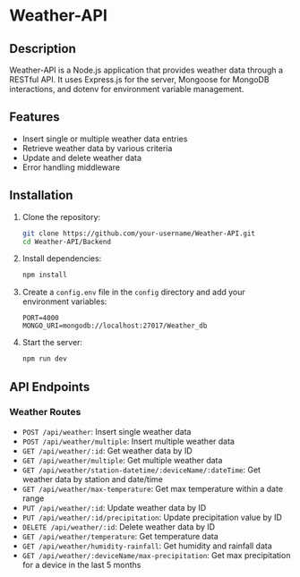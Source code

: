 # Weather-API

## Description
Weather-API is a Node.js application that provides weather data through a RESTful API. It uses Express.js for the server, Mongoose for MongoDB interactions, and dotenv for environment variable management.

## Features
- Insert single or multiple weather data entries
- Retrieve weather data by various criteria
- Update and delete weather data
- Error handling middleware

## Installation
1. Clone the repository:
    ```bash
    git clone https://github.com/your-username/Weather-API.git
    cd Weather-API/Backend
    ```

2. Install dependencies:
    ```bash
    npm install
    ```

3. Create a `config.env` file in the `config` directory and add your environment variables:
    ```plaintext
    PORT=4000
    MONGO_URI=mongodb://localhost:27017/Weather_db
    ```

4. Start the server:
    ```bash
    npm run dev
    ```

## API Endpoints
### Weather Routes
- `POST /api/weather`: Insert single weather data
- `POST /api/weather/multiple`: Insert multiple weather data
- `GET /api/weather/:id`: Get weather data by ID
- `GET /api/weather/multiple`: Get multiple weather data
- `GET /api/weather/station-datetime/:deviceName/:dateTime`: Get weather data by station and date/time
- `GET /api/weather/max-temperature`: Get max temperature within a date range
- `PUT /api/weather/:id`: Update weather data by ID
- `PUT /api/weather/:id/precipitation`: Update precipitation value by ID
- `DELETE /api/weather/:id`: Delete weather data by ID
- `GET /api/weather/temperature`: Get temperature data
- `GET /api/weather/humidity-rainfall`: Get humidity and rainfall data
- `GET /api/weather/:deviceName/max-precipitation`: Get max precipitation for a device in the last 5 months

